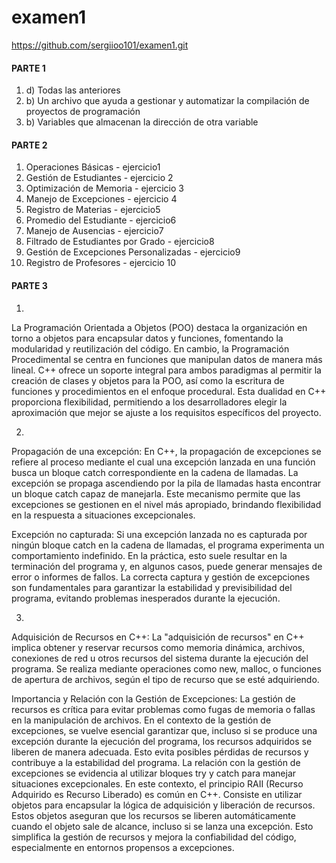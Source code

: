 # examen1
https://github.com/sergiioo101/examen1.git

#### PARTE 1
1. d) Todas las anteriores
2. b) Un archivo que ayuda a gestionar y automatizar la compilación de proyectos de programación
3. b) Variables que almacenan la dirección de otra variable

#### PARTE 2
1. Operaciones Básicas - ejercicio1
2. Gestión de Estudiantes - ejercicio 2
3. Optimización de Memoria - ejercicio 3
4. Manejo de Excepciones - ejercicio 4
5. Registro de Materias - ejercicio5
6. Promedio del Estudiante - ejercicio6
7. Manejo de Ausencias - ejercicio7
8. Filtrado de Estudiantes por Grado - ejercicio8
9. Gestión de Excepciones Personalizadas - ejercicio9
10. Registro de Profesores - ejercicio 10

#### PARTE 3
1.
La Programación Orientada a Objetos (POO) destaca la organización en torno a objetos para encapsular datos y funciones, fomentando la modularidad y reutilización del código. En cambio, la Programación Procedimental se centra en funciones que manipulan datos de manera más lineal. C++ ofrece un soporte integral para ambos paradigmas al permitir la creación de clases y objetos para la POO, así como la escritura de funciones y procedimientos en el enfoque procedural. Esta dualidad en C++ proporciona flexibilidad, permitiendo a los desarrolladores elegir la aproximación que mejor se ajuste a los requisitos específicos del proyecto.

2. 
Propagación de una excepción:
En C++, la propagación de excepciones se refiere al proceso mediante el cual una excepción lanzada en una función busca un bloque catch correspondiente en la cadena de llamadas. La excepción se propaga ascendiendo por la pila de llamadas hasta encontrar un bloque catch capaz de manejarla. Este mecanismo permite que las excepciones se gestionen en el nivel más apropiado, brindando flexibilidad en la respuesta a situaciones excepcionales.

Excepción no capturada:
Si una excepción lanzada no es capturada por ningún bloque catch en la cadena de llamadas, el programa experimenta un comportamiento indefinido. En la práctica, esto suele resultar en la terminación del programa y, en algunos casos, puede generar mensajes de error o informes de fallos. La correcta captura y gestión de excepciones son fundamentales para garantizar la estabilidad y previsibilidad del programa, evitando problemas inesperados durante la ejecución.

3.
Adquisición de Recursos en C++:
La "adquisición de recursos" en C++ implica obtener y reservar recursos como memoria dinámica, archivos, conexiones de red u otros recursos del sistema durante la ejecución del programa. Se realiza mediante operaciones como new, malloc, o funciones de apertura de archivos, según el tipo de recurso que se esté adquiriendo.

Importancia y Relación con la Gestión de Excepciones:
La gestión de recursos es crítica para evitar problemas como fugas de memoria o fallas en la manipulación de archivos. En el contexto de la gestión de excepciones, se vuelve esencial garantizar que, incluso si se produce una excepción durante la ejecución del programa, los recursos adquiridos se liberen de manera adecuada. Esto evita posibles pérdidas de recursos y contribuye a la estabilidad del programa. La relación con la gestión de excepciones se evidencia al utilizar bloques try y catch para manejar situaciones excepcionales. En este contexto, el principio RAII (Recurso Adquirido es Recurso Liberado) es común en C++. Consiste en utilizar objetos para encapsular la lógica de adquisición y liberación de recursos. Estos objetos aseguran que los recursos se liberen automáticamente cuando el objeto sale de alcance, incluso si se lanza una excepción. Esto simplifica la gestión de recursos y mejora la confiabilidad del código, especialmente en entornos propensos a excepciones.
